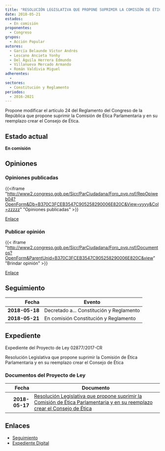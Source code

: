```yaml
---
title: "RESOLUCIÓN LEGISLATIVA QUE PROPONE SUPRIMIR LA COMISIÓN DE ÉTICA PARLAMENTARIA Y EN SU REEMPLAZO CREAR EL CONSEJO DE ÉTICA"
date: 2018-05-21
estados: 
  - En comisión
proponentes: 
  - Congreso
grupos: 
  - Acción Popular
autores: 
  - García Belaunde Víctor Andrés
  - Lescano Ancieta Yonhy
  - Del Águila Herrera Edmundo
  - Villanueva Mercado Armando
  - Román Valdivia Miguel
adherentes: 
  - 
sectores: 
  - Constitución y Reglamento
periodos: 
  - 2016-2021
---
```


Propone modificar el artículo 24 del Reglamento del Congreso de la República que propone suprimir la Comisión de Ética Parlamentaria y en su reemplazo crear el Consejo de Ética.


## Estado actual

**En comisión**

## Opiniones

### Opiniones publicadas

{{<iframe "http://www2.congreso.gob.pe/Sicr/ParCiudadana/Foro_pvp.nsf/RepOpiweb04?OpenForm&Db=B370C3FCEB3547C905258290006E820C&View=yyyy&Col=zzzzz" "Opiniones publicadas" >}}

[Enlace](http://www2.congreso.gob.pe/Sicr/ParCiudadana/Foro_pvp.nsf/RepOpiweb04?OpenForm&Db=B370C3FCEB3547C905258290006E820C&View=yyyy&Col=zzzzz)
### Publicar opinión

{{< iframe "http://www2.congreso.gob.pe/Sicr/ParCiudadana/Foro_pvp.nsf/Documentos?OpenForm&ParentUnid=B370C3FCEB3547C905258290006E820C&view" "Brindar opinión" >}}

[Enlace](http://www2.congreso.gob.pe/Sicr/ParCiudadana/Foro_pvp.nsf/Documentos?OpenForm&ParentUnid=B370C3FCEB3547C905258290006E820C&view)

## Seguimiento

| Fecha | Evento |
|------:|--------|
| **2018-05-18** | Decretado a... Constitución y Reglamento|
| **2018-05-21** | En comisión Constitución y Reglamento|


## Expediente

Expediente del Proyecto de Ley 02877/2017-CR

Resolución Legislativa que propone suprimir la Comisión de Ética Parlamentaria y en su reemplazo crear el Consejo de Ética


### Documentos del Proyecto de Ley

| Fecha | Documento |
|------:|--------|
| **2018-05-17** | [Resolución Legislativa que propone suprimir la Comisión de Ética Parlamentaria y en su reemplazo crear el Consejo de Ética](http://www.leyes.congreso.gob.pe/Documentos/2016_2021/Proyectos_de_Ley_y_de_Resoluciones_Legislativas/PL0287720180517..pdf) |

## Enlaces 

- [Seguimiento](http://www2.congreso.gob.pe/Sicr/TraDocEstProc/CLProLey2016.nsf/f7fff46988ca05b1052578e100829cc7/be6f96c968ae7d2a05258290006add65?OpenDocument)
- [Expediente Digital](http://www2.congreso.gob.pe/Sicr/TraDocEstProc/CLProLey2016.nsf/f7fff46988ca05b1052578e100829cc7/be6f96c968ae7d2a05258290006add65?OpenDocument&Click=05257FB7005EB655.eb71d0cf91d8294e05256cdf006b5706/$Body/0.1C6C)
